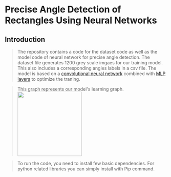 # Precise Angle Detection of Rectangles Using Neural Networks
## Introduction
> The repository contains a code for the dataset code as well as the model code of neural network for precise angle detection.
> The dataset file generates 1200 grey scale imgaes for our training model. This also includes a corresponding angles labels in a csv file.
> The model is based on a [convolutional neural network](https://en.wikipedia.org/wiki/Convolutional_neural_network) combined with [MLP layers](https://en.wikipedia.org/wiki/Multilayer_perceptron) to optimize the traning. 

> This graph represents our model's learning graph.
> <img src="(https://github.com/rabiaf183/precise-angle-detection-using-NeuralNetworks/assets/58448531/068d9885-f36d-44fd-9b8b-40dddf4f03f0)
" width="200" height="200" />


> To run the code, you need to install few basic dependencies.
> For python related libraries you can simply install with Pip command. 
